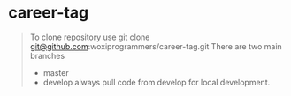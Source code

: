 # career-tag
> To clone repository use git clone git@github.com:woxiprogrammers/career-tag.git
> There are two main branches
> * master
> * develop
> always pull code from develop for local development.
